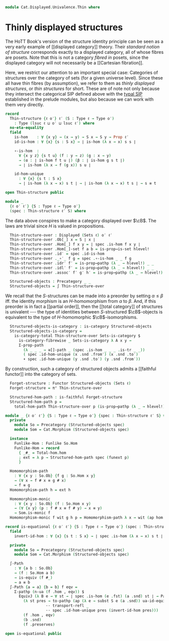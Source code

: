 <!--
```agda
{-# OPTIONS --lossy-unification #-}
open import 1Lab.Equiv.Embedding

open import Cat.Displayed.Univalence
open import Cat.Functor.Properties
open import Cat.Displayed.Total
open import Cat.Displayed.Base
open import Cat.Instances.Sets
open import Cat.Prelude

import Cat.Displayed.Morphism
import Cat.Morphism
```
-->

```agda
module Cat.Displayed.Univalence.Thin where

```

<!--
```agda
open Cat.Displayed.Total public
open Cat.Displayed.Base public
open Total-hom public
open Precategory
open Displayed
open Cat.Displayed.Morphism
open _≅[_]_
```
-->

# Thinly displayed structures

The HoTT Book's version of the structure identity principle can be seen
as a very early example of [[displayed category]] theory. Their
_standard notion of structure_ corresponds exactly to a displayed
category, all of whose fibres are posets. Note that this is not a
category _fibred in_ posets, since the displayed category will not
necessarily be a [[Cartesian fibration]].

Here, we restrict our attention to an important special case: Categories
of structures over the category of sets (for a given universe level).
Since these all have thin fibres (by assumption), we refer to them as
_thinly displayed structures_, or _thin structures_ for short. These are
of note not only because they intersect the categorical SIP defined
above with the [typal SIP] established in the prelude modules, but also
because we can work with them very directly.

[typal SIP]: 1Lab.Univalence.SIP.html

```agda
record
  Thin-structure {ℓ o′} ℓ′ (S : Type ℓ → Type o′)
    : Type (lsuc ℓ ⊔ o′ ⊔ lsuc ℓ′) where
  no-eta-equality
  field
    is-hom    : ∀ {x y} → (x → y) → S x → S y → Prop ℓ′
    id-is-hom : ∀ {x} {s : S x} → ∣ is-hom (λ x → x) s s ∣

    ∘-is-hom  :
      ∀ {x y z} {s t u} (f : y → z) (g : x → y)
      → (α : ∣ is-hom f t u ∣) (β : ∣ is-hom g s t ∣)
      → ∣ is-hom (λ x → f (g x)) s u ∣

    id-hom-unique
      : ∀ {x} {s t : S x}
      → ∣ is-hom (λ x → x) s t ∣ → ∣ is-hom (λ x → x) t s ∣ → s ≡ t

open Thin-structure public

module _
  {ℓ o′ ℓ′} {S : Type ℓ → Type o′}
  (spec : Thin-structure ℓ′ S) where
```

The data above conspires to make a category displayed over $\cB$. The
laws are trivial since $H$ is valued in propositions.

```agda
  Thin-structure-over : Displayed (Sets ℓ) o′ ℓ′
  Thin-structure-over .Ob[_] x = S ∣ x ∣
  Thin-structure-over .Hom[_] f x y = ∣ spec .is-hom f x y ∣
  Thin-structure-over .Hom[_]-set f a b = is-prop→is-set hlevel!
  Thin-structure-over .id′ = spec .id-is-hom
  Thin-structure-over ._∘′_ f g = spec .∘-is-hom _ _ f g
  Thin-structure-over .idr′ f′ = is-prop→pathp (λ _ → hlevel!) _ _
  Thin-structure-over .idl′ f′ = is-prop→pathp (λ _ → hlevel!) _ _
  Thin-structure-over .assoc′ f′ g′ h′ = is-prop→pathp (λ _ → hlevel!) _ _

  Structured-objects : Precategory _ _
  Structured-objects = ∫ Thin-structure-over
```

We recall that the $S$-structures can be made into a preorder by setting
$\alpha \le \beta$ iff. the identity morphism is an $H$-homomorphism
from $\alpha$ to $\beta$. And, if this preorder is in fact a [[partial
order]], then the [[total category]] of structures is univalent --- the
type of identities between $S$-structured $\cB$-objects is equivalent to
the type of $H$-homomorphic $\cB$-isomorphisms.

```agda
  Structured-objects-is-category : is-category Structured-objects
  Structured-objects-is-category =
    is-category-total Thin-structure-over Sets-is-category $
      is-category-fibrewise _ Sets-is-category λ A x y →
      Σ-prop-path
        (λ _ _ _ → ≅[]-path _ (spec .is-hom _ _ _ .is-tr _ _))
        ( spec .id-hom-unique (x .snd .from′) (x .snd .to′)
        ∙ spec .id-hom-unique (y .snd .to′) (y .snd .from′))
```

By construction, such a category of structured objects admits a
[[faithful functor]] into the category of sets.

```agda
  Forget-structure : Functor Structured-objects (Sets ℓ)
  Forget-structure = πᶠ Thin-structure-over

  Structured-hom-path : is-faithful Forget-structure
  Structured-hom-path p =
    total-hom-path Thin-structure-over p (is-prop→pathp (λ _ → hlevel!) _ _)

module _ {ℓ o′ ℓ′} {S : Type ℓ → Type o′} {spec : Thin-structure ℓ′ S} where
  private
    module So = Precategory (Structured-objects spec)
    module Som = Cat.Morphism (Structured-objects spec)

  instance
    Funlike-Hom : Funlike So.Hom
    Funlike-Hom = record
      { _#_ = Total-hom.hom
      ; ext = λ p → Structured-hom-path spec (funext p)
      }

  Homomorphism-path
    : ∀ {x y : So.Ob} {f g : So.Hom x y}
    → (∀ x → f # x ≡ g # x)
    → f ≡ g
  Homomorphism-path h = ext h

  Homomorphism-monic
    : ∀ {x y : So.Ob} (f : So.Hom x y)
    → (∀ {x y} (p : f # x ≡ f # y) → x ≡ y)
    → Som.is-monic f
  Homomorphism-monic f wit g h p = Homomorphism-path λ x → wit (ap hom p $ₚ x)

record is-equational {ℓ o′ ℓ′} {S : Type ℓ → Type o′} (spec : Thin-structure ℓ′ S) : Type (lsuc ℓ ⊔ o′ ⊔ ℓ′) where
  field
    invert-id-hom : ∀ {x} {s t : S x} → ∣ spec .is-hom (λ x → x) s t ∣ → ∣ spec .is-hom (λ x → x) t s ∣

  private
    module So = Precategory (Structured-objects spec)
    module Som = Cat.Morphism (Structured-objects spec)

  ∫-Path
    : ∀ {a b : So.Ob}
    → (f : So.Hom a b)
    → is-equiv (f #_)
    → a ≡ b
  ∫-Path {a = a} {b = b} f eqv =
    Σ-pathp (n-ua (f .hom , eqv)) $
      EquivJ (λ B e → ∀ st → ∣ spec .is-hom (e .fst) (a .snd) st ∣ → PathP (λ i → S (ua e i)) (a .snd) st)
        (λ st pres → to-pathp (ap (λ e → subst S e (a .snd)) ua-id-equiv
                  ·· transport-refl _
                  ·· spec .id-hom-unique pres (invert-id-hom pres)))
        (f .hom , eqv)
        (b .snd)
        (f .preserves)

open is-equational public
```

<!--
```agda
Full-substructure
  : ∀ {ℓ o′} ℓ′ (R S : Type ℓ → Type o′)
  → (∀ X → R X ↪ S X)
  → Thin-structure ℓ′ S
  → Thin-structure ℓ′ R
Full-substructure _ R S embed Sst .is-hom f x y =
  Sst .is-hom f (embed _ .fst x) (embed _ .fst y)
Full-substructure _ R S embed Sst .id-is-hom = Sst .id-is-hom
Full-substructure _ R S embed Sst .∘-is-hom = Sst .∘-is-hom
Full-substructure _ R S embed Sst .id-hom-unique α β =
  has-prop-fibres→injective (embed _ .fst) (embed _ .snd)
    (Sst .id-hom-unique α β)
```
-->
